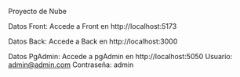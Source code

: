 Proyecto de Nube

Datos Front:
    Accede a Front en http://localhost:5173

Datos Back:
    Accede a Back en http://localhost:3000

Datos PgAdmin:
    Accede a pgAdmin en http://localhost:5050
    Usuario: admin@admin.com
    Contraseña: admin